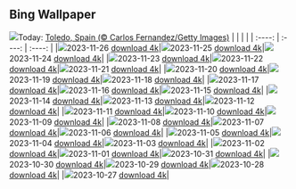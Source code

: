 ## Bing Wallpaper
![](./wallpaper/2023-11-26.jpg)Today: [Toledo, Spain (© Carlos Fernandez/Getty Images)](./wallpaper/2023-11-26.jpg)
|      |      |      |
| :----: | :----: | :----: |
|![](./wallpaper/2023-11-26_sm.jpg)2023-11-26 [download 4k](./wallpaper/2023-11-26.jpg)|![](./wallpaper/2023-11-25_sm.jpg)2023-11-25 [download 4k](./wallpaper/2023-11-25.jpg)|![](./wallpaper/2023-11-24_sm.jpg)2023-11-24 [download 4k](./wallpaper/2023-11-24.jpg)|
|![](./wallpaper/2023-11-23_sm.jpg)2023-11-23 [download 4k](./wallpaper/2023-11-23.jpg)|![](./wallpaper/2023-11-22_sm.jpg)2023-11-22 [download 4k](./wallpaper/2023-11-22.jpg)|![](./wallpaper/2023-11-21_sm.jpg)2023-11-21 [download 4k](./wallpaper/2023-11-21.jpg)|
|![](./wallpaper/2023-11-20_sm.jpg)2023-11-20 [download 4k](./wallpaper/2023-11-20.jpg)|![](./wallpaper/2023-11-19_sm.jpg)2023-11-19 [download 4k](./wallpaper/2023-11-19.jpg)|![](./wallpaper/2023-11-18_sm.jpg)2023-11-18 [download 4k](./wallpaper/2023-11-18.jpg)|
|![](./wallpaper/2023-11-17_sm.jpg)2023-11-17 [download 4k](./wallpaper/2023-11-17.jpg)|![](./wallpaper/2023-11-16_sm.jpg)2023-11-16 [download 4k](./wallpaper/2023-11-16.jpg)|![](./wallpaper/2023-11-15_sm.jpg)2023-11-15 [download 4k](./wallpaper/2023-11-15.jpg)|
|![](./wallpaper/2023-11-14_sm.jpg)2023-11-14 [download 4k](./wallpaper/2023-11-14.jpg)|![](./wallpaper/2023-11-13_sm.jpg)2023-11-13 [download 4k](./wallpaper/2023-11-13.jpg)|![](./wallpaper/2023-11-12_sm.jpg)2023-11-12 [download 4k](./wallpaper/2023-11-12.jpg)|
|![](./wallpaper/2023-11-11_sm.jpg)2023-11-11 [download 4k](./wallpaper/2023-11-11.jpg)|![](./wallpaper/2023-11-10_sm.jpg)2023-11-10 [download 4k](./wallpaper/2023-11-10.jpg)|![](./wallpaper/2023-11-09_sm.jpg)2023-11-09 [download 4k](./wallpaper/2023-11-09.jpg)|
|![](./wallpaper/2023-11-08_sm.jpg)2023-11-08 [download 4k](./wallpaper/2023-11-08.jpg)|![](./wallpaper/2023-11-07_sm.jpg)2023-11-07 [download 4k](./wallpaper/2023-11-07.jpg)|![](./wallpaper/2023-11-06_sm.jpg)2023-11-06 [download 4k](./wallpaper/2023-11-06.jpg)|
|![](./wallpaper/2023-11-05_sm.jpg)2023-11-05 [download 4k](./wallpaper/2023-11-05.jpg)|![](./wallpaper/2023-11-04_sm.jpg)2023-11-04 [download 4k](./wallpaper/2023-11-04.jpg)|![](./wallpaper/2023-11-03_sm.jpg)2023-11-03 [download 4k](./wallpaper/2023-11-03.jpg)|
|![](./wallpaper/2023-11-02_sm.jpg)2023-11-02 [download 4k](./wallpaper/2023-11-02.jpg)|![](./wallpaper/2023-11-01_sm.jpg)2023-11-01 [download 4k](./wallpaper/2023-11-01.jpg)|![](./wallpaper/2023-10-31_sm.jpg)2023-10-31 [download 4k](./wallpaper/2023-10-31.jpg)|
|![](./wallpaper/2023-10-30_sm.jpg)2023-10-30 [download 4k](./wallpaper/2023-10-30.jpg)|![](./wallpaper/2023-10-29_sm.jpg)2023-10-29 [download 4k](./wallpaper/2023-10-29.jpg)|![](./wallpaper/2023-10-28_sm.jpg)2023-10-28 [download 4k](./wallpaper/2023-10-28.jpg)|
|![](./wallpaper/2023-10-27_sm.jpg)2023-10-27 [download 4k](./wallpaper/2023-10-27.jpg)|